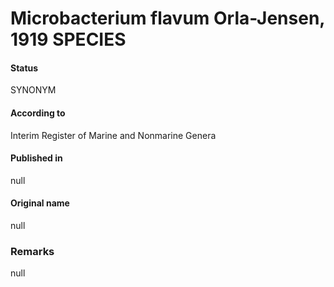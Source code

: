 # Microbacterium flavum Orla-Jensen, 1919 SPECIES

#### Status
SYNONYM

#### According to
Interim Register of Marine and Nonmarine Genera

#### Published in
null

#### Original name
null

### Remarks
null